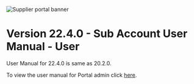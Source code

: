 ![Supplier portal banner](../../../../images/banner-supplier-portal.jpg)

# Version 22.4.0 - Sub Account User Manual - User

User Manual for 22.4.0 is same as 20.2.0. 

To view the user manual for Portal admin click [here](../20.2.0/usermanual-supplierportal-manage_subaccount-user.md).

